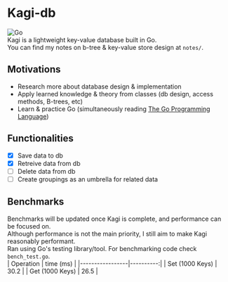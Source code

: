 # Kagi-db
![Go](https://github.com/amohamed11/kagi/workflows/Go/badge.svg)  
Kagi is a lightweight key-value database built in Go.  
You can find my notes on b-tree & key-value store design at `notes/`.  

## Motivations
- Research more about database design & implementation
- Apply learned knowledge & theory from classes (db design, access methods, B-trees, etc) 
- Learn & practice Go (simultaneously reading [The Go Programming Language](https://www.gopl.io/)) 

## Functionalities
- [x] Save data to db  
- [x] Retreive data from db  
- [ ] Delete data from db  
- [ ] Create groupings as an umbrella for related data  

## Benchmarks
Benchmarks will be updated once Kagi is complete, and performance can be focused on.  
Although performance is not the main priority, I still aim to make Kagi reasonably performant.  
Ran using Go's testing library/tool. For benchmarking code check `bench_test.go`.  
| Operation       | time (ms) |
|-----------------|----------:|
| Set (1000 Keys) |      30.2 |
| Get (1000 Keys) |      26.5 |
